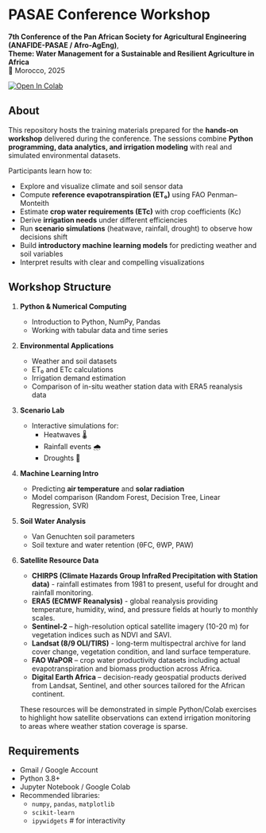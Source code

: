 # PASAE Conference Workshop

**7th Conference of the Pan African Society for Agricultural Engineering (ANAFIDE-PASAE / Afro-AgEng)**,  
**Theme: Water Management for a Sustainable and Resilient Agriculture in Africa**  
📍 Morocco, 2025

[![Open In Colab](https://colab.research.google.com/assets/colab-badge.svg)](https://colab.research.google.com/github/PatChizzy/Workshop/blob/master/Part%202%20eto_etc.ipynb)

## About

This repository hosts the training materials prepared for the **hands-on workshop** delivered during the conference. The sessions combine **Python programming, data analytics, and irrigation modeling** with real and simulated environmental datasets.

Participants learn how to:
- Explore and visualize climate and soil sensor data
- Compute **reference evapotranspiration (ET₀)** using FAO Penman–Monteith
- Estimate **crop water requirements (ETc)** with crop coefficients (Kc)
- Derive **irrigation needs** under different efficiencies
- Run **scenario simulations** (heatwave, rainfall, drought) to observe how decisions shift
- Build **introductory machine learning models** for predicting weather and soil variables
- Interpret results with clear and compelling visualizations


## Workshop Structure

1. **Python & Numerical Computing**
   - Introduction to Python, NumPy, Pandas
   - Working with tabular data and time series

2. **Environmental Applications**
   - Weather and soil datasets
   - ET₀ and ETc calculations
   - Irrigation demand estimation
   - Comparison of in-situ weather station data with ERA5 reanalysis data  

3. **Scenario Lab**
   - Interactive simulations for:
     - Heatwaves 🌡️  
     - Rainfall events 🌧️  
     - Droughts 🌵  

4. **Machine Learning Intro**
   - Predicting **air temperature** and **solar radiation**
   - Model comparison (Random Forest, Decision Tree, Linear Regression, SVR)

5. **Soil Water Analysis**
   - Van Genuchten soil parameters
   - Soil texture and water retention (θFC, θWP, PAW)
  
6. **Satellite Resource Data**  
   - **CHIRPS (Climate Hazards Group InfraRed Precipitation with Station data)** - rainfall estimates from 1981 to present, useful for drought and rainfall monitoring.  
   - **ERA5 (ECMWF Reanalysis)** - global reanalysis providing temperature, humidity, wind, and pressure fields at hourly to monthly scales.  
   - **Sentinel-2** – high-resolution optical satellite imagery (10-20 m) for vegetation indices such as NDVI and SAVI.  
   - **Landsat (8/9 OLI/TIRS)** - long-term multispectral archive for land cover change, vegetation condition, and land surface temperature.  
   - **FAO WaPOR** – crop water productivity datasets including actual evapotranspiration and biomass production across Africa.  
   - **Digital Earth Africa** – decision-ready geospatial products derived from Landsat, Sentinel, and other sources tailored for the African continent.  

   These resources will be demonstrated in simple Python/Colab exercises to highlight how satellite observations can extend irrigation monitoring to areas where weather station coverage is sparse.  


## Requirements

- Gmail / Google Account
- Python 3.8+
- Jupyter Notebook / Google Colab
- Recommended libraries:
  - `numpy`, `pandas`, `matplotlib`
  - `scikit-learn`
  - `ipywidgets` # for interactivity
